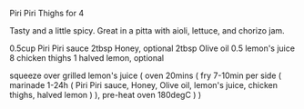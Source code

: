 Piri Piri Thighs for 4

Tasty and a little spicy. Great in a pitta with aioli, lettuce, and chorizo jam.

0.5cup Piri Piri sauce
2tbsp Honey, optional
2tbsp Olive oil
0.5 lemon's juice
8 chicken thighs
1 halved lemon, optional

squeeze over grilled lemon's juice (
	oven 20mins (
		fry 7-10min per side (
			marinade 1-24h (
				Piri Piri sauce,
				Honey,
				Olive oil,
				lemon's juice,
				chicken thighs,
				halved lemon
			)
		),
		pre-heat oven 180degC
	)
)